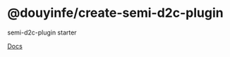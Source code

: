# @douyinfe/create-semi-d2c-plugin

semi-d2c-plugin starter

[Docs](https://bytedance.feishu.cn/wiki/ViuZwjP9giLLR2kxwMzc8GZMnof)
